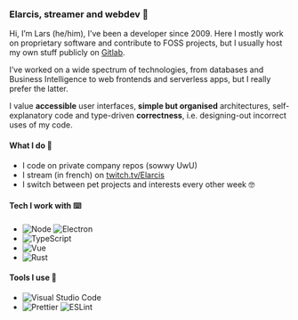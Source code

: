 ### Elarcis, streamer and webdev 🐙

Hi, I’m Lars (he/him), I’ve been a developer since 2009. Here I mostly work on proprietary software and contribute to FOSS projects, but I usually host my own stuff publicly on [Gitlab](https://gitlab.com/elarcis). 

I’ve worked on a wide spectrum of technologies, from databases and Business Intelligence to web frontends and serverless apps, but I really prefer the latter.

I value **accessible** user interfaces, **simple but organised** architectures, self-explanatory code and type-driven **correctness**, i.e. designing-out incorrect uses of my code.

#### What I do 💖

- I code on private company repos (sowwy UwU)
- I stream (in french) on [twitch.tv/Elarcis](https://www.twitch.tv/elarcis)
- I switch between pet projects and interests every other week 🤓

#### Tech I work with ⌨️

- ![Node](https://img.shields.io/badge/Node-%23339933?style=for-the-badge&logo=nodedotjs&logoColor=white) ![Electron](https://img.shields.io/badge/Electron-%2347848F?style=for-the-badge&logo=electron&logoColor=white)
- ![TypeScript](https://img.shields.io/badge/TypeScript-%233178C6?style=for-the-badge&logo=typescript&logoColor=white)
- ![Vue](https://img.shields.io/badge/Vue-%234FC08D?style=for-the-badge&logo=vuedotjs&logoColor=white)
- ![Rust](https://img.shields.io/badge/Rust-%231c1c1c?style=for-the-badge&logo=rust)

#### Tools I use 🔧

- ![Visual Studio Code](https://img.shields.io/badge/Visual_Studio_Code-%23007ACC?style=for-the-badge&logo=visualstudiocode)
- ![Prettier](https://img.shields.io/badge/Prettier-%23F7B93E?style=for-the-badge&logo=prettier&logoColor=black) ![ESLint](https://img.shields.io/badge/ESLint-%234B32C3?style=for-the-badge&logo=eslint&logoColor=white)
